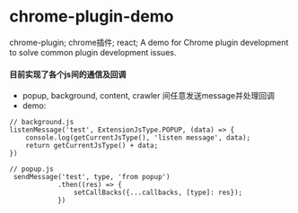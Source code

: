 # chrome-plugin-demo
chrome-plugin; chrome插件; react; A demo for Chrome plugin development to solve common plugin development issues.

#### 目前实现了各个js间的通信及回调
* popup, background, content, crawler 间任意发送message并处理回调
* demo: 
```
// background.js
listenMessage('test', ExtensionJsType.POPUP, (data) => {
    console.log(getCurrentJsType(), 'listen message', data);
    return getCurrentJsType() + data;
})

// popup.js
 sendMessage('test', type, 'from popup')
            .then((res) => {
                setCallBacks({...callbacks, [type]: res});
            })

```

